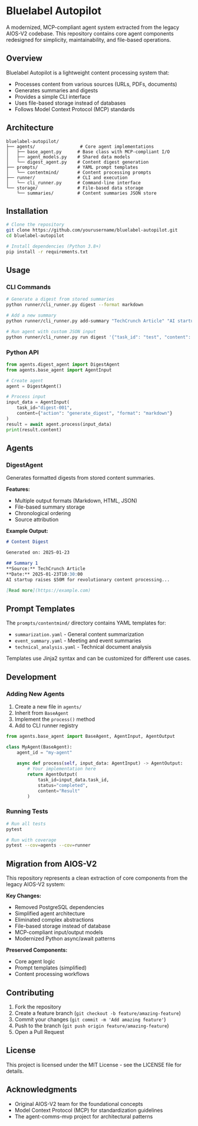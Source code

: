 # Bluelabel Autopilot

A modernized, MCP-compliant agent system extracted from the legacy AIOS-V2 codebase. This repository contains core agent components redesigned for simplicity, maintainability, and file-based operations.

## Overview

Bluelabel Autopilot is a lightweight content processing system that:
- Processes content from various sources (URLs, PDFs, documents)
- Generates summaries and digests
- Provides a simple CLI interface
- Uses file-based storage instead of databases
- Follows Model Context Protocol (MCP) standards

## Architecture

```
bluelabel-autopilot/
├── agents/                 # Core agent implementations
│   ├── base_agent.py      # Base class with MCP-compliant I/O
│   ├── agent_models.py    # Shared data models
│   └── digest_agent.py    # Content digest generation
├── prompts/               # YAML prompt templates
│   └── contentmind/       # Content processing prompts
├── runner/                # CLI and execution
│   └── cli_runner.py      # Command-line interface
└── storage/               # File-based data storage
    └── summaries/         # Content summaries JSON store
```

## Installation

```bash
# Clone the repository
git clone https://github.com/yourusername/bluelabel-autopilot.git
cd bluelabel-autopilot

# Install dependencies (Python 3.8+)
pip install -r requirements.txt
```

## Usage

### CLI Commands

```bash
# Generate a digest from stored summaries
python runner/cli_runner.py digest --format markdown

# Add a new summary
python runner/cli_runner.py add-summary "TechCrunch Article" "AI startup raises $50M..." --url "https://example.com"

# Run agent with custom JSON input
python runner/cli_runner.py run digest '{"task_id": "test", "content": {"action": "generate_digest"}}'
```

### Python API

```python
from agents.digest_agent import DigestAgent
from agents.base_agent import AgentInput

# Create agent
agent = DigestAgent()

# Process input
input_data = AgentInput(
    task_id="digest-001",
    content={"action": "generate_digest", "format": "markdown"}
)
result = await agent.process(input_data)
print(result.content)
```

## Agents

### DigestAgent
Generates formatted digests from stored content summaries.

**Features:**
- Multiple output formats (Markdown, HTML, JSON)
- File-based summary storage
- Chronological ordering
- Source attribution

**Example Output:**
```markdown
# Content Digest

Generated on: 2025-01-23

## Summary 1
**Source:** TechCrunch Article  
**Date:** 2025-01-23T10:30:00  
AI startup raises $50M for revolutionary content processing...

[Read more](https://example.com)
```

## Prompt Templates

The `prompts/contentmind/` directory contains YAML templates for:
- `summarization.yaml` - General content summarization
- `event_summary.yaml` - Meeting and event summaries  
- `technical_analysis.yaml` - Technical document analysis

Templates use Jinja2 syntax and can be customized for different use cases.

## Development

### Adding New Agents

1. Create a new file in `agents/`
2. Inherit from `BaseAgent`
3. Implement the `process()` method
4. Add to CLI runner registry

```python
from agents.base_agent import BaseAgent, AgentInput, AgentOutput

class MyAgent(BaseAgent):
    agent_id = "my-agent"
    
    async def process(self, input_data: AgentInput) -> AgentOutput:
        # Your implementation here
        return AgentOutput(
            task_id=input_data.task_id,
            status="completed",
            content="Result"
        )
```

### Running Tests

```bash
# Run all tests
pytest

# Run with coverage
pytest --cov=agents --cov=runner
```

## Migration from AIOS-V2

This repository represents a clean extraction of core components from the legacy AIOS-V2 system:

**Key Changes:**
- Removed PostgreSQL dependencies
- Simplified agent architecture
- Eliminated complex abstractions
- File-based storage instead of database
- MCP-compliant input/output models
- Modernized Python async/await patterns

**Preserved Components:**
- Core agent logic
- Prompt templates (simplified)
- Content processing workflows

## Contributing

1. Fork the repository
2. Create a feature branch (`git checkout -b feature/amazing-feature`)
3. Commit your changes (`git commit -m 'Add amazing feature'`)
4. Push to the branch (`git push origin feature/amazing-feature`)
5. Open a Pull Request

## License

This project is licensed under the MIT License - see the LICENSE file for details.

## Acknowledgments

- Original AIOS-V2 team for the foundational concepts
- Model Context Protocol (MCP) for standardization guidelines
- The agent-comms-mvp project for architectural patterns